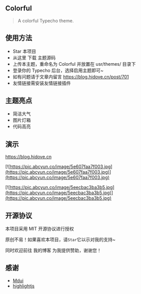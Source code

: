## Colorful

> A colorful Typecho theme.

## 使用方法

* Star 本项目
* 从这里 下载 主题源码
* 上传本主题，重命名为 Colorful 并放置在 usr/themes/ 目录下
* 登录你的 Typecho 后台，选择启用主题即可~
* 如有问题请于文章内留言  <https://blog.hidove.cn/post/701>
* 友情链接需安装友情链接插件

## 主题亮点

* 简洁大气
* 图片灯箱
* 代码高亮

## 演示

<https://blog.hidove.cn>

[![https://pic.abcyun.co/image/5e607faa7f003.jpg](https://pic.abcyun.co/image/5e607faa7f003.jpg)](https://pic.abcyun.co/image/5e607faa7f003.jpg)


[![https://pic.abcyun.co/image/5eecbac3ba3b5.jpg](https://pic.abcyun.co/image/5eecbac3ba3b5.jpg)](https://pic.abcyun.co/image/5eecbac3ba3b5.jpg)

## 开源协议

本项目采用 MIT 开源协议进行授权

原创不易！如果喜欢本项目，请`Star`它以示对我的支持~

同时欢迎前往 我的博客 为我提供赞助，谢谢您！

## 感谢

* [Mdui](https://www.mdui.org/)
* [highlightjs](https://highlightjs.org/)